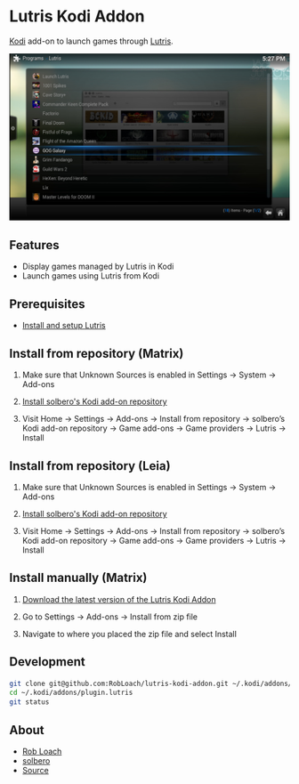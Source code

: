 # Lutris Kodi Addon

[Kodi](http://kodi.tv) add-on to launch games through [Lutris](http://lutris.net).

![Lutris Kodi Addon Screenshot](resources/screenshot.jpg "Lutris Kodi Addon")

## Features

- Display games managed by Lutris in Kodi
- Launch games using Lutris from Kodi

## Prerequisites

- [Install and setup Lutris](https://lutris.net/downloads/)

## Install from repository (Matrix)

1. Make sure that Unknown Sources is enabled in Settings → System → Add-ons

2. [Install solbero's Kodi add-on repository](https://github.com/solbero/repository.solbero.matrix/blob/master/README.md)

3. Visit Home → Settings → Add-ons → Install from repository → solbero’s Kodi add-on repository → Game add-ons → Game providers → Lutris → Install

## Install from repository (Leia)

1. Make sure that Unknown Sources is enabled in Settings → System → Add-ons

2. [Install solbero's Kodi add-on repository](https://github.com/solbero/repository.solbero/blob/master/README.md)

3. Visit Home → Settings → Add-ons → Install from repository → solbero’s Kodi add-on repository → Game add-ons → Game providers → Lutris → Install

## Install manually (Matrix)

1. [Download the latest version of the Lutris Kodi Addon](https://github.com/RobLoach/lutris-kodi-addon/releases/latest)

2. Go to Settings → Add-ons → Install from zip file

3. Navigate to where you placed the zip file and select Install

## Development

```bash
git clone git@github.com:RobLoach/lutris-kodi-addon.git ~/.kodi/addons/plugin.lutris
cd ~/.kodi/addons/plugin.lutris
git status
```

## About

- [Rob Loach](http://github.com/RobLoach)
- [solbero](https://github.com/solbero)
- [Source](https://github.com/RobLoach/lutris-kodi-addon)
